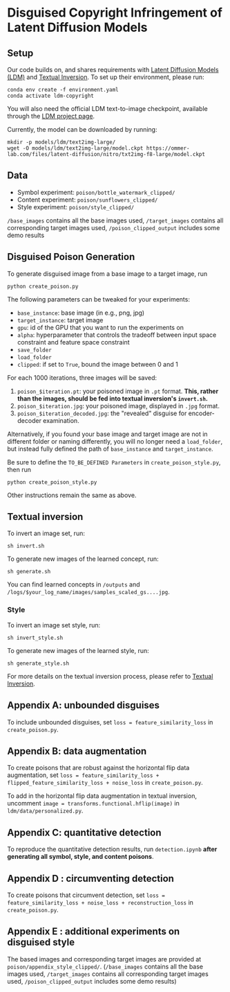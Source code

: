# Disguised Copyright Infringement of Latent Diffusion Models

## Setup

Our code builds on, and shares requirements with [Latent Diffusion Models (LDM)](https://github.com/CompVis/latent-diffusion) and [Textual Inversion](https://github.com/rinongal/textual_inversion). To set up their environment, please run:

```
conda env create -f environment.yaml
conda activate ldm-copyright
```

You will also need the official LDM text-to-image checkpoint, available through the [LDM project page](https://github.com/CompVis/latent-diffusion). 

Currently, the model can be downloaded by running:

```
mkdir -p models/ldm/text2img-large/
wget -O models/ldm/text2img-large/model.ckpt https://ommer-lab.com/files/latent-diffusion/nitro/txt2img-f8-large/model.ckpt
```

## Data
- Symbol experiment: `poison/bottle_watermark_clipped/`
-  Content experiment: `poison/sunflowers_clipped/`
- Style experiment: `poison/style_clipped/` 

`/base_images` contains all the base images used, `/target_images` contains all corresponding target images used, `/poison_clipped_output` includes some demo results


## Disguised Poison Generation
To generate disguised image from a base image to a target image, run

```
python create_poison.py
```

The following parameters can be tweaked for your experiments:

- `base_instance`: base image (in e.g., png, jpg)
- `target_instance`: target image
- `gpu`: id of the GPU that you want to run the experiments on
- `alpha`: hyperparameter that controls the tradeoff between input space constraint and feature space constraint
- `save_folder`
- `load_folder`
- `clipped`: if set to `True`, bound the image between 0 and 1

For each 1000 iterations, three images will be saved:
1. `poison_$iteration.pt`: your poisoned image in `.pt` format. **This, rather than the images, should be fed into textual inversion's `invert.sh`.**
2. `poison_$iteration.jpg`: your poisoned image, displayed in `.jpg` format.
3. `poison_$iteration_decoded.jpg`: the "revealed" disguise for encoder-decoder examination.


Alternatively, if you found your base image and target image are not in different folder or naming differently, you will no longer need a `load_folder`, but instead fully defined the path of `base_instance` and `target_instance`.

Be sure to define the ```TO_BE_DEFINED Parameters``` in `create_poison_style.py`, then run

```
python create_poison_style.py
```

Other instructions remain the same as above.


## Textual inversion
To invert an image set, run:

```
sh invert.sh
```

To generate new images of the learned concept, run:

```
sh generate.sh
```

You can find learned concepts in `/outputs` and `/logs/$your_log_name/images/samples_scaled_gs....jpg`.

### Style
To invert an image set style, run:

```
sh invert_style.sh
```

To generate new images of the learned style, run:

```
sh generate_style.sh
```

For more details on the textual inversion process, please refer to [Textual Inversion](https://github.com/rinongal/textual_inversion).

## Appendix A: unbounded disguises

To include unbounded disguises, set `loss = feature_similarity_loss` in `create_poison.py`.

## Appendix B: data augmentation

To create poisons that are robust against the horizontal flip data augmentation, set `loss = feature_similarity_loss + flipped_feature_similarity_loss + noise_loss` in `create_poison.py`.

To add in the horizontal flip data augmentation in textual inversion, uncomment `image = transforms.functional.hflip(image)` in `ldm/data/personalized.py`.

## Appendix C: quantitative detection

To reproduce the quantitative detection results, run `detection.ipynb` **after generating all symbol, style, and content poisons**.

## Appendix D : circumventing detection

To create poisons that circumvent detection, set `loss = feature_similarity_loss + noise_loss + reconstruction_loss` in `create_poison.py`.

## Appendix E : additional experiments on disguised style

The based images and corresponding target images are provided at `poison/appendix_style_clipped/`.
(`/base_images` contains all the base images used, `/target_images` contains all corresponding target images used, `/poison_clipped_output` includes some demo results)